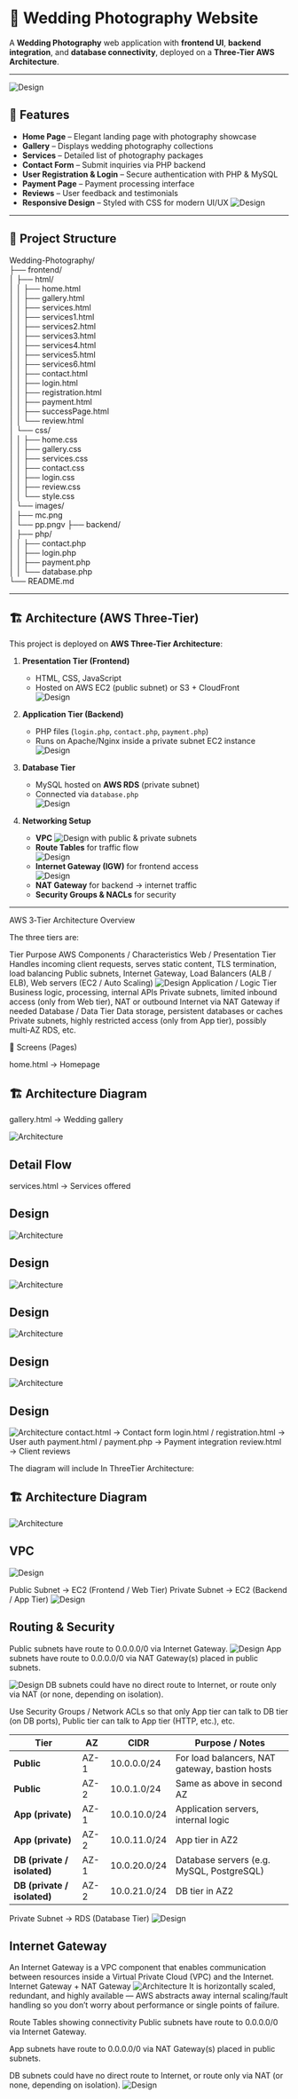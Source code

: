 # 📸 Wedding Photography Website

A **Wedding Photography** web application with **frontend UI**, **backend integration**, and **database connectivity**, deployed on a **Three-Tier AWS Architecture**.

---
![Design](images/12.png)
## 🚀 Features
- **Home Page** – Elegant landing page with photography showcase
- **Gallery** – Displays wedding photography collections
- **Services** – Detailed list of photography packages
- **Contact Form** – Submit inquiries via PHP backend
- **User Registration & Login** – Secure authentication with PHP & MySQL
- **Payment Page** – Payment processing interface
- **Reviews** – User feedback and testimonials
- **Responsive Design** – Styled with CSS for modern UI/UX
![Design](images/13.png)
---

## 📂 Project Structure

Wedding-Photography/<br>
├── frontend/<br>
│   ├── html/<br>
│   │   ├── home.html<br>
│   │   ├── gallery.html<br>
│   │   ├── services.html<br>
│   │   ├── services1.html<br>
│   │   ├── services2.html<br>
│   │   ├── services3.html<br>
│   │   ├── services4.html<br>
│   │   ├── services5.html<br>
│   │   ├── services6.html<br>
│   │   ├── contact.html<br>
│   │   ├── login.html<br>
│   │   ├── registration.html<br>
│   │   ├── payment.html<br>
│   │   ├── successPage.html<br>
│   │   └── review.html<br>
│   └── css/<br>
│       │   ├── home.css<br>
│       │   ├── gallery.css<br>
│       │   ├── services.css<br>
│       │   ├── contact.css<br>
│       │   ├── login.css<br>
│       │   ├── review.css<br>
│       │   └── style.css<br>
│       └── images/<br>
│           ├── mc.png<br>
│           └── pp.pngv
├── backend/<br>
│   ├── php/<br>
│   │   ├── contact.php<br>
│   │   ├── login.php<br>
│   │   ├── payment.php<br>
│   │   └── database.php<br>
└── README.md


---

## 🏗️ Architecture (AWS Three-Tier)
This project is deployed on **AWS Three-Tier Architecture**:

1. **Presentation Tier (Frontend)**  
   - HTML, CSS, JavaScript  
   - Hosted on AWS EC2 (public subnet) or S3 + CloudFront  
 ![Design](images/5.png)
2. **Application Tier (Backend)**  
   - PHP files (`login.php`, `contact.php`, `payment.php`)  
   - Runs on Apache/Nginx inside a private subnet EC2 instance  
 ![Design](images/5.png)
3. **Database Tier**  
   - MySQL hosted on **AWS RDS** (private subnet)  
   - Connected via `database.php`  
 ![Design](images/6.png)

4. **Networking Setup**  
   - **VPC**
   ![Design](images/7.png)
    with public & private subnets  
   - **Route Tables** for traffic flow  
   ![Design](images/4.png)
   - **Internet Gateway (IGW)** for frontend access  
   ![Design](images/10.png)
   - **NAT Gateway** for backend → internet traffic  
   - **Security Groups & NACLs** for security  
 

---

 AWS 3‑Tier Architecture Overview

The three tiers are:

Tier	Purpose	AWS Components / Characteristics
Web / Presentation Tier	Handles incoming client requests, serves static content, TLS termination, load balancing	Public subnets, Internet Gateway, Load Balancers (ALB / ELB), Web servers (EC2 / Auto Scaling)
![Design](images/5.png)
Application / Logic Tier	Business logic, processing, internal APIs	Private subnets, limited inbound access (only from Web tier), NAT or outbound Internet via NAT Gateway if needed
Database / Data Tier	Data storage, persistent databases or caches	Private subnets, highly restricted access (only from App tier), possibly multi‑AZ RDS, etc.



📸 Screens (Pages)

home.html → Homepage
## 🏗️ Architecture Diagram  


gallery.html → Wedding gallery

![Architecture](images/13.png)

## Detail Flow
services.html → Services offered
## Design
![Architecture](images/1.jpeg)
## Design
![Architecture](images/2.jpeg)
## Design
![Architecture](images/3.jpeg)
## Design
![Architecture](images/4.jpeg)
## Design
![Architecture](images/5.jpeg)
contact.html → Contact form
login.html / registration.html → User auth
payment.html / payment.php → Payment integration
review.html → Client reviews

The diagram will include In ThreeTier Architecture:
## 🏗️ Architecture Diagram  

![Architecture](images/VPC.drawio.png)
## VPC

![Design](images/1.png)

Public Subnet → EC2 (Frontend / Web Tier)
Private Subnet → EC2 (Backend / App Tier)
![Design](images/8.png)
## Routing & Security
Public subnets have route to 0.0.0.0/0 via Internet Gateway.
![Design](images/10.png)
App subnets have route to 0.0.0.0/0 via NAT Gateway(s) placed in public subnets.

![Design](images/8.png)
DB subnets could have no direct route to Internet, or route only via NAT (or none, depending on isolation).

Use Security Groups / Network ACLs so that only App tier can talk to DB tier (on DB ports), Public tier can talk to App tier (HTTP, etc.), etc.

| Tier                        | AZ   | CIDR         | Purpose / Notes                                |
| --------------------------- | ---- | ------------ | ---------------------------------------------- |
| **Public**                  | AZ-1 | 10.0.0.0/24  | For load balancers, NAT gateway, bastion hosts |
| **Public**                  | AZ-2 | 10.0.1.0/24  | Same as above in second AZ                     |
| **App (private)**           | AZ-1 | 10.0.10.0/24 | Application servers, internal logic            |
| **App (private)**           | AZ-2 | 10.0.11.0/24 | App tier in AZ2                                |
| **DB (private / isolated)** | AZ-1 | 10.0.20.0/24 | Database servers (e.g. MySQL, PostgreSQL)      |
| **DB (private / isolated)** | AZ-2 | 10.0.21.0/24 | DB tier in AZ2                                 |

Private Subnet → RDS (Database Tier)
![Design](images/6.png)

## Internet Gateway

An Internet Gateway is a VPC component that enables communication between resources inside a Virtual Private Cloud (VPC) and the Internet. 
Internet Gateway + NAT Gateway
![Architecture](images/vpc.png)
It is horizontally scaled, redundant, and highly available — AWS abstracts away internal scaling/fault handling so you don’t worry about performance or single points of failure. 



Route Tables showing connectivity
Public subnets have route to 0.0.0.0/0 via Internet Gateway.

App subnets have route to 0.0.0.0/0 via NAT Gateway(s) placed in public subnets.

DB subnets could have no direct route to Internet, or route only via NAT (or none, depending on isolation).
![Design](images/4.png)
